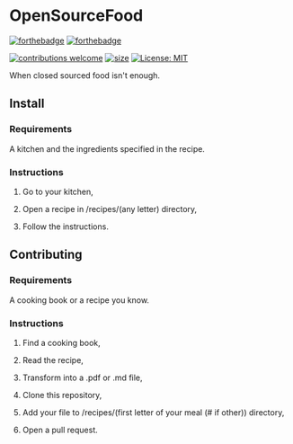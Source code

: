 # OpenSourceFood

[![forthebadge](https://forthebadge.com/images/badges/built-with-grammas-recipe.svg)](https://forthebadge.com)
[![forthebadge](https://forthebadge.com/images/badges/mom-made-pizza-rolls.svg)](https://forthebadge.com)

[![contributions welcome](https://img.shields.io/badge/contributions-welcome-brightgreen.svg?style=flat)](https://github.com/char0n/ramda-adjunct/issues)
[![size](https://img.shields.io/badge/dynamic/json?color=informational&label=Size&query=2.size&suffix=%20Bytes&url=https%3A%2F%2Fapi.github.com%2Frepos%2FGcat101%2Fopen-source-food%2Fcontents)](https://github.com/Gcat101/open-source-food/tree/main/recipes)
[![License: MIT](https://img.shields.io/badge/License-MIT-yellow.svg)](https://opensource.org/licenses/MIT)

When closed sourced food isn't enough.

## Install

### Requirements

A kitchen and the ingredients specified in the recipe.

### Instructions

1. Go to your kitchen,

2. Open a recipe in /recipes/(any letter) directory,

3. Follow the instructions.

## Contributing

### Requirements

A cooking book or a recipe you know.

### Instructions

1. Find a cooking book,

2. Read the recipe,

3. Transform into a .pdf or .md file,

4. Clone this repository,

5. Add your file to /recipes/(first letter of your meal (# if other)) directory,

6. Open a pull request.
